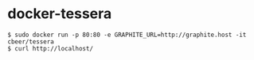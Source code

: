 docker-tessera
==============

```console
$ sudo docker run -p 80:80 -e GRAPHITE_URL=http://graphite.host -it cbeer/tessera 
$ curl http://localhost/
```
